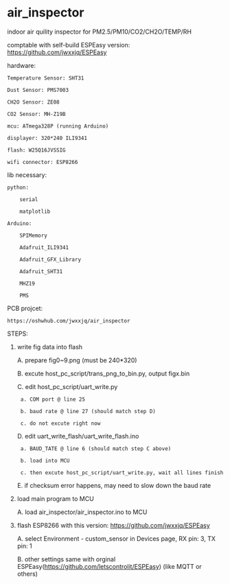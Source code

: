 # air_inspector
indoor air quility inspector for PM2.5/PM10/CO2/CH2O/TEMP/RH

comptable with self-build ESPEasy version: https://github.com/jwxxjq/ESPEasy

hardware:

    Temperature Sensor: SHT31
    
    Dust Sensor: PMS7003
    
    CH2O Sensor: ZE08
    
    CO2 Sensor: MH-Z19B

    mcu: ATmega328P (running Arduino)

    displayer: 320*240 ILI9341

    flash: W25Q16JVSSIG

    wifi connector: ESP8266


lib necessary:

    python:

        serial
  
        matplotlib
  
    Arduino:

        SPIMemory
  
        Adafruit_ILI9341
        
        Adafruit_GFX_Library
        
        Adafruit_SHT31
        
        MHZ19
        
        PMS
        
PCB projcet:

    https://oshwhub.com/jwxxjq/air_inspector

STEPS:

1. write fig data into flash

    A. prepare fig0~9.png (must be 240*320)
  
    B. excute host_pc_script/trans_png_to_bin.py, output figx.bin
    
    C. edit host_pc_script/uart_write.py
    
        a. COM port @ line 25
    
        b. baud rate @ line 27 (should match step D)
    
        c. do not excute right now
  
    D. edit uart_write_flash/uart_write_flash.ino
  
        a. BAUD_TATE @ line 6 (should match step C above)
    
        b. load into MCU
    
        c. then excute host_pc_script/uart_write.py, wait all lines finish
    
    E. if checksum error happens, may need to slow down the baud rate
  
2. load main program to MCU

    A. load air_inspector/air_inspector.ino to MCU
    
3. flash ESP8266 with this version: https://github.com/jwxxjq/ESPEasy

    A. select Environment - custom_sensor in Devices page, RX pin: 3, TX pin: 1
    
    B. other settings same with orginal ESPEasy(https://github.com/letscontrolit/ESPEasy) (like MQTT or others)

